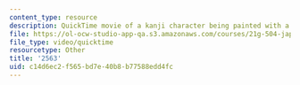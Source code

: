 ```yaml
---
content_type: resource
description: QuickTime movie of a kanji character being painted with a brush.
file: https://ol-ocw-studio-app-qa.s3.amazonaws.com/courses/21g-504-japanese-iv-spring-2009/c14d6ec2f565bd7e40b8b77588edd4fc_2563.mov
file_type: video/quicktime
resourcetype: Other
title: '2563'
uid: c14d6ec2-f565-bd7e-40b8-b77588edd4fc
---
```

